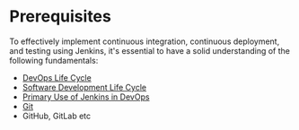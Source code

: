# Prerequisites
To effectively implement continuous integration, continuous deployment, and testing using Jenkins, it's essential to have a solid understanding of the following fundamentals:

- [DevOps Life Cycle](../DevOps/life_cycle.md)
- [Software Development Life Cycle](../../SoftwareDevelopment/sdlc.md)
- [Primary Use of Jenkins in DevOps](./primary_use.md)
- [Git](../../git/git/README.md)
- GitHub, GitLab etc